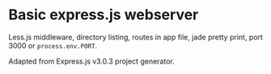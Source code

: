 # Basic express.js webserver

Less.js middleware, directory listing, routes in app file, jade pretty print, port 3000 or `process.env.PORT`.

Adapted from Express.js v3.0.3 project generator.
